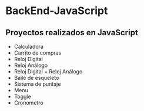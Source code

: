 # BackEnd-JavaScript

## Proyectos realizados en JavaScript

- Calculadora
- Carrito de compras
- Reloj Digital
- Reloj Análogo
- Reloj Digital + Reloj Análogo
- Baile de esqueleto
- Sistema de puntaje
- Menu
- Toggle
- Cronometro

